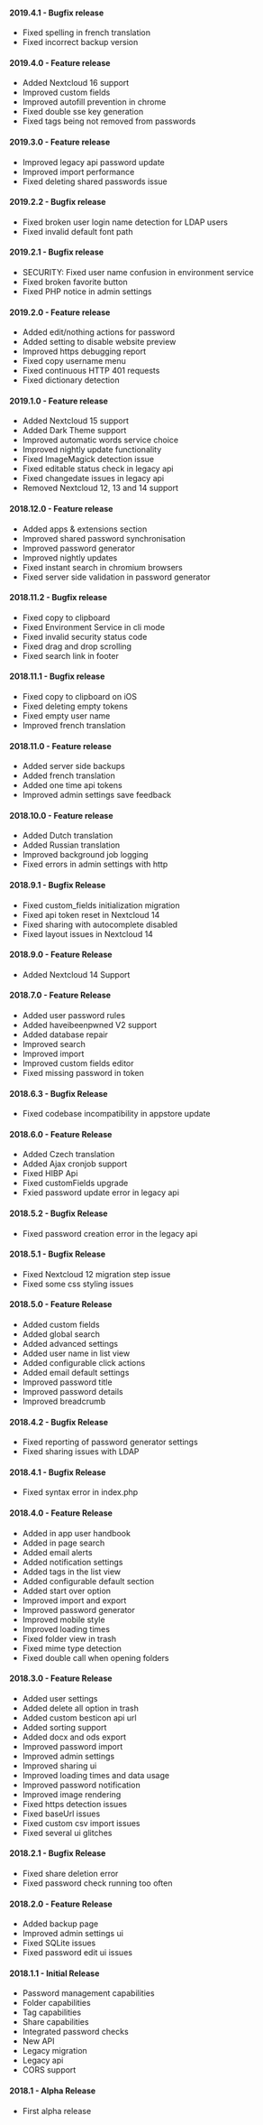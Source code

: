 #### 2019.4.1 - Bugfix release
 - Fixed spelling in french translation
 - Fixed incorrect backup version

#### 2019.4.0 - Feature release
- Added Nextcloud 16 support
- Improved custom fields
- Improved autofill prevention in chrome
- Fixed double sse key generation
- Fixed tags being not removed from passwords

#### 2019.3.0 - Feature release
- Improved legacy api password update
- Improved import performance
- Fixed deleting shared passwords issue

#### 2019.2.2 - Bugfix release
- Fixed broken user login name detection for LDAP users
- Fixed invalid default font path

#### 2019.2.1 - Bugfix release
- SECURITY: Fixed user name confusion in environment service
- Fixed broken favorite button
- Fixed PHP notice in admin settings

#### 2019.2.0 - Feature release
- Added edit/nothing actions for password
- Added setting to disable website preview
- Improved https debugging report
- Fixed copy username menu
- Fixed continuous HTTP 401 requests
- Fixed dictionary detection

#### 2019.1.0 - Feature release
- Added Nextcloud 15 support
- Added Dark Theme support
- Improved automatic words service choice
- Improved nightly update functionality
- Fixed ImageMagick detection issue
- Fixed editable status check in legacy api
- Fixed changedate issues in legacy api
- Removed Nextcloud 12, 13 and 14 support

#### 2018.12.0 - Feature release
- Added apps & extensions section
- Improved shared password synchronisation
- Improved password generator
- Improved nightly updates
- Fixed instant search in chromium browsers
- Fixed server side validation in password generator

#### 2018.11.2 - Bugfix release
- Fixed copy to clipboard
- Fixed Environment Service in cli mode
- Fixed invalid security status code
- Fixed drag and drop scrolling
- Fixed search link in footer

#### 2018.11.1 - Bugfix release
- Fixed copy to clipboard on iOS
- Fixed deleting empty tokens
- Fixed empty user name
- Improved french translation

#### 2018.11.0 - Feature release
- Added server side backups
- Added french translation
- Added one time api tokens
- Improved admin settings save feedback

#### 2018.10.0 - Feature release
- Added Dutch translation
- Added Russian translation
- Improved background job logging
- Fixed errors in admin settings with http

#### 2018.9.1 - Bugfix Release
- Fixed custom_fields initialization migration
- Fixed api token reset in Nextcloud 14
- Fixed sharing with autocomplete disabled
- Fixed layout issues in Nextcloud 14

#### 2018.9.0 - Feature Release
- Added Nextcloud 14 Support

#### 2018.7.0 - Feature Release
- Added user password rules
- Added haveibeenpwned V2 support
- Added database repair
- Improved search
- Improved import
- Improved custom fields editor
- Fixed missing password in token

#### 2018.6.3 - Bugfix Release
- Fixed codebase incompatibility in appstore update

#### 2018.6.0 - Feature Release
- Added Czech translation
- Added Ajax cronjob support
- Fixed HIBP Api
- Fixed customFields upgrade
- Fxied password update error in legacy api

#### 2018.5.2 - Bugfix Release
- Fixed password creation error in the legacy api

#### 2018.5.1 - Bugfix Release
- Fixed Nextcloud 12 migration step issue
- Fixed some css styling issues

#### 2018.5.0 - Feature Release
- Added custom fields
- Added global search
- Added advanced settings
- Added user name in list view
- Added configurable click actions
- Added email default settings
- Improved password title
- Improved password details
- Improved breadcrumb

#### 2018.4.2 - Bugfix Release
- Fixed reporting of password generator settings
- Fixed sharing issues with LDAP

#### 2018.4.1 - Bugfix Release
- Fixed syntax error in index.php

#### 2018.4.0 - Feature Release
- Added in app user handbook
- Added in page search
- Added email alerts
- Added notification settings
- Added tags in the list view
- Added configurable default section
- Added start over option
- Improved import and export
- Improved password generator
- Improved mobile style
- Improved loading times
- Fixed folder view in trash
- Fixed mime type detection
- Fixed double call when opening folders

#### 2018.3.0 - Feature Release
- Added user settings
- Added delete all option in trash
- Added custom besticon api url
- Added sorting support
- Added docx and ods export
- Improved password import
- Improved admin settings
- Improved sharing ui
- Improved loading times and data usage
- Improved password notification
- Improved image rendering
- Fixed https detection issues
- Fixed baseUrl issues
- Fixed custom csv import issues
- Fixed several ui glitches

#### 2018.2.1 - Bugfix Release
- Fixed share deletion error
- Fixed password check running too often

#### 2018.2.0 - Feature Release
- Added backup page
- Improved admin settings ui
- Fixed SQLite issues
- Fixed password edit ui issues

#### 2018.1.1 - Initial Release
- Password management capabilities
- Folder capabilities
- Tag capabilities
- Share capabilities
- Integrated password checks
- New API
- Legacy migration
- Legacy api
- CORS support

#### 2018.1 - Alpha Release
- First alpha release